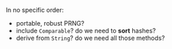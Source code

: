 In no specific order:

* portable, robust PRNG?
* include `Comparable`? do we need to **sort** hashes?
* derive from `String`? do we need all those methods?
